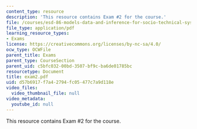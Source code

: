 ```yaml
---
content_type: resource
description: 'This resource contains Exam #2 for the course.'
file: /courses/esd-86-models-data-and-inference-for-socio-technical-systems-spring-2007/d57b6917f7a42794fc05477c7a9d118e_exam2.pdf
file_type: application/pdf
learning_resource_types:
- Exams
license: https://creativecommons.org/licenses/by-nc-sa/4.0/
ocw_type: OCWFile
parent_title: Exams
parent_type: CourseSection
parent_uid: c5bfc032-00bd-3507-bf9c-ba6de01785bc
resourcetype: Document
title: exam2.pdf
uid: d57b6917-f7a4-2794-fc05-477c7a9d118e
video_files:
  video_thumbnail_file: null
video_metadata:
  youtube_id: null
---
```

This resource contains Exam #2 for the course.